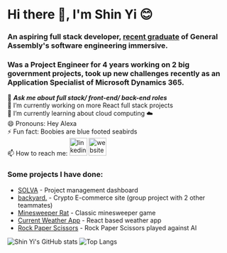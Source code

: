 # Hi there :vulcan_salute:, I'm Shin Yi :blush:	
### An aspiring full stack developer, [recent graduate](https://helloshinyi.s3.ap-southeast-1.amazonaws.com/Certificate-of-Completion-contact.shinyi%40gmail.com-1646105575.pdf) of General Assembly's software engineering immersive.
### Was a Project Engineer for 4 years working on 2 big government projects, took up new challenges recently as an Application Specialist of Microsoft Dynamics 365.

💬 ***Ask me about full stack/ front-end/ back-end roles***<br/>
🔭 I’m currently working on more React full stack projects<br/>
🌱 I’m currently learning about cloud computing :cloud:<br/>
😄 Pronouns: Hey Alexa<br/>
⚡ Fun fact: Boobies are blue footed seabirds<br/>
📫 How to reach me: [<img src='https://cdn.jsdelivr.net/npm/simple-icons@3.0.1/icons/linkedin.svg' alt='linkedin' height='40'>](https://www.linkedin.com/in/angshinyi)  [<img src='https://cdn.jsdelivr.net/npm/simple-icons@3.0.1/icons/icloud.svg' alt='website' height='40'>](https://helloshinyi.com)

### Some projects I have done:
- [SOLVA](https://github.com/shinyi-a/solva) - Project management dashboard
- [backyard.](https://frontdoor-ts.vercel.app/) - Crypto E-commerce site (group project with 2 other teammates)
- [Minesweeper Rat](https://github.com/shinyi-a/minesweeperRat) - Classic minesweeper game
- [Current Weather App](https://github.com/shinyi-a/currentweather) - React based weather app
- [Rock Paper Scissors](https://github.com/shinyi-a/rockpaperscissors) - Rock Paper Scissors played against AI<br/>

![Shin Yi's GitHub stats](https://github-readme-stats.vercel.app/api?username=shinyi-a&show_icons=true&bg_color=F7F7F7&title_color=0B0433&text_color=1A0A7C) ![Top Langs](https://github-readme-stats.vercel.app/api/top-langs/?username=shinyi-a&layout=compact&bg_color=F7F7F7&title_color=0B0433&text_color=1A0A7C)
